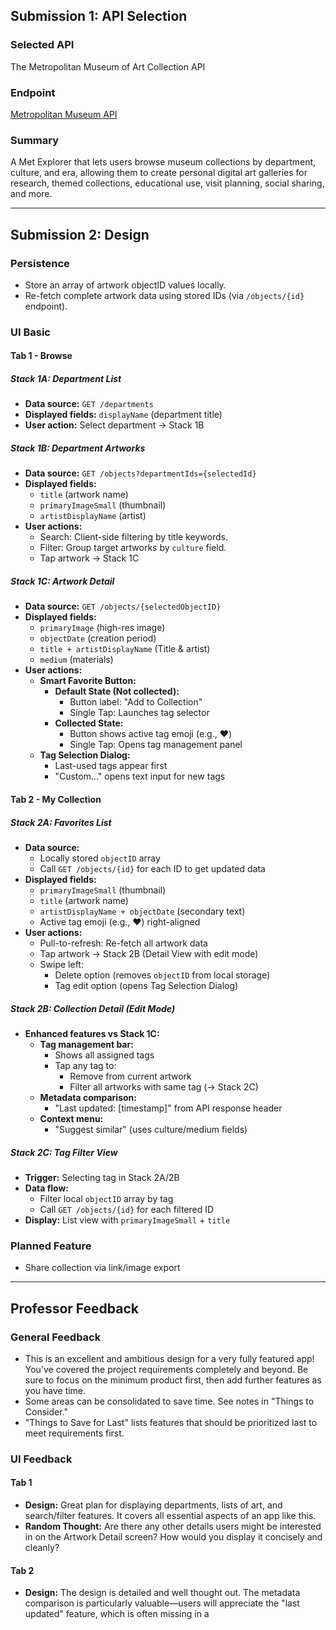 ## Submission 1: API Selection

### Selected API
The Metropolitan Museum of Art Collection API  

### Endpoint
[Metropolitan Museum API](https://metmuseum.github.io/)  

### Summary
A Met Explorer that lets users browse museum collections by department, culture, and era, allowing them to create personal digital art galleries for research, themed collections, educational use, visit planning, social sharing, and more.

---

## Submission 2: Design

### Persistence
- Store an array of artwork objectID values locally.
- Re-fetch complete artwork data using stored IDs (via `/objects/{id}` endpoint).

### UI Basic

#### Tab 1 - Browse
##### Stack 1A: Department List
- **Data source:** `GET /departments`
- **Displayed fields:** `displayName` (department title)
- **User action:** Select department → Stack 1B

##### Stack 1B: Department Artworks
- **Data source:** `GET /objects?departmentIds={selectedId}`
- **Displayed fields:**
  - `title` (artwork name)
  - `primaryImageSmall` (thumbnail)
  - `artistDisplayName` (artist)
- **User actions:**
  - Search: Client-side filtering by title keywords.
  - Filter: Group target artworks by `culture` field.
  - Tap artwork → Stack 1C

##### Stack 1C: Artwork Detail
- **Data source:** `GET /objects/{selectedObjectID}`
- **Displayed fields:**
  - `primaryImage` (high-res image)
  - `objectDate` (creation period)
  - `title + artistDisplayName` (Title & artist)
  - `medium` (materials)
- **User actions:**
  - **Smart Favorite Button:**
    - **Default State (Not collected):**
      - Button label: "Add to Collection"
      - Single Tap: Launches tag selector
    - **Collected State:**
      - Button shows active tag emoji (e.g., ❤️)
      - Single Tap: Opens tag management panel
  - **Tag Selection Dialog:**
    - Last-used tags appear first
    - "Custom..." opens text input for new tags

#### Tab 2 - My Collection
##### Stack 2A: Favorites List
- **Data source:**
  - Locally stored `objectID` array
  - Call `GET /objects/{id}` for each ID to get updated data
- **Displayed fields:**
  - `primaryImageSmall` (thumbnail)
  - `title` (artwork name)
  - `artistDisplayName + objectDate` (secondary text)
  - Active tag emoji (e.g., ❤️) right-aligned
- **User actions:**
  - Pull-to-refresh: Re-fetch all artwork data
  - Tap artwork → Stack 2B (Detail View with edit mode)
  - Swipe left:
    - Delete option (removes `objectID` from local storage)
    - Tag edit option (opens Tag Selection Dialog)

##### Stack 2B: Collection Detail (Edit Mode)
- **Enhanced features vs Stack 1C:**
  - **Tag management bar:**
    - Shows all assigned tags
    - Tap any tag to:
      - Remove from current artwork
      - Filter all artworks with same tag (→ Stack 2C)
  - **Metadata comparison:**
    - "Last updated: [timestamp]" from API response header
  - **Context menu:**
    - "Suggest similar" (uses culture/medium fields)

##### Stack 2C: Tag Filter View
- **Trigger:** Selecting tag in Stack 2A/2B
- **Data flow:**
  - Filter local `objectID` array by tag
  - Call `GET /objects/{id}` for each filtered ID
- **Display:** List view with `primaryImageSmall` + `title`

### Planned Feature
- Share collection via link/image export

---

## Professor Feedback

### General Feedback
- This is an excellent and ambitious design for a very fully featured app! You’ve covered the project requirements completely and beyond. Be sure to focus on the minimum product first, then add further features as you have time.
- Some areas can be consolidated to save time. See notes in "Things to Consider."
- "Things to Save for Last" lists features that should be prioritized last to meet requirements first.

### UI Feedback
#### Tab 1
- **Design:** Great plan for displaying departments, lists of art, and search/filter features. It covers all essential aspects of an app like this.
- **Random Thought:** Are there any other details users might be interested in on the Artwork Detail screen? How would you display it concisely and cleanly?

#### Tab 2
- **Design:** The design is detailed and well thought out. The metadata comparison is particularly valuable—users will appreciate the "last updated" feature, which is often missing in a
